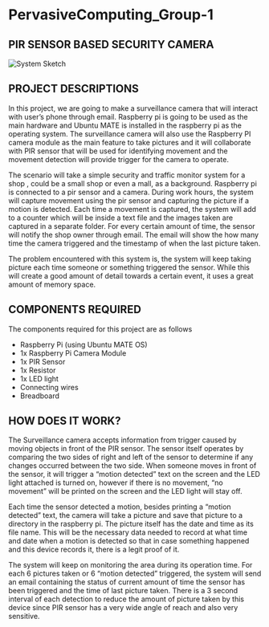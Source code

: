 # PervasiveComputing_Group-1

## PIR SENSOR BASED SECURITY CAMERA
![System Sketch](images/diagram.png)

## PROJECT DESCRIPTIONS 
In this project, we are going to make a surveillance camera that will interact with user’s phone through email. Raspberry pi is going to be used as the main hardware and Ubuntu MATE is installed in the raspberry pi as the operating system. The surveillance camera will also use the Raspberry PI camera module as the main feature to take pictures and it will collaborate with PIR sensor that will be used for identifying movement and the movement detection will provide trigger for the camera to operate.
 
The scenario will take a simple security and traffic monitor system for a shop , could be a small shop or even a mall, as a background. Raspberry pi is connected to a pir sensor and a camera. During work hours, the system will capture movement using the pir sensor and capturing the picture if a motion is detected. Each time a movement is captured, the system will add to a counter which will be inside a text file and the images taken are captured in a separate folder. For every certain amount of time, the sensor will notify the shop owner through email. The email will show the how many time the camera triggered and the timestamp of when the last picture taken. 

The problem encountered with this system is, the system will keep taking picture each time someone or something triggered the sensor. While this will create a good amount of detail towards a certain event, it uses a great amount of memory space.

## COMPONENTS REQUIRED 
The components required for this project are as follows
* Raspberry Pi (using Ubuntu MATE OS)
* 1x Raspberry Pi Camera Module
* 1x PIR Sensor
* 1x Resistor
* 1x LED light
* Connecting wires
* Breadboard

## HOW DOES IT WORK? 
The Surveillance camera accepts information from trigger caused by moving objects in front of the PIR sensor. The sensor itself operates by comparing the two sides of right and left of the sensor to determine if any changes occurred between the two side. When someone moves in front of the sensor, it will trigger a “motion detected” text on the screen and the LED light attached is turned on, however if there is no movement, “no movement” will be printed on the screen and the LED light will stay off. 
 
Each time the sensor detected a motion, besides printing a “motion detected” text, the camera will take a picture and save that picture to a directory in the raspberry pi. The picture itself has the date and time as its file name. This will be the necessary data needed to record at what time and date when a motion is detected so that in case something happened and this device records it, there is a legit proof of it.
 
The system will keep on monitoring the area during its operation time. For each 6 pictures taken or 6 “motion detected” triggered,  the system  will send an email containing the status of current amount of time the sensor has been triggered and the time of last picture taken. There is a 3 second interval of each detection to reduce the amount of picture taken by this device since PIR sensor has a very wide angle of reach and also very sensitive. 





